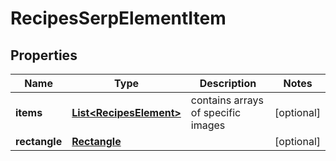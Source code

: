 

# RecipesSerpElementItem


## Properties

| Name | Type | Description | Notes |
|------------ | ------------- | ------------- | -------------|
|**items** | [**List&lt;RecipesElement&gt;**](RecipesElement.md) | contains arrays of specific images |  [optional] |
|**rectangle** | [**Rectangle**](Rectangle.md) |  |  [optional] |



